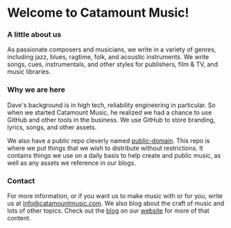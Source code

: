 # Welcome to Catamount Music!

### A little about us 

As passionate composers and musicians, we write in a variety of genres, including jazz, blues, ragtime, folk, and acoustic instruments. 
We write songs, cues, instrumentals, and other styles for publishers, film & TV, and music libraries.

### Why we are here

Dave's background is in high tech, reliability engineering in particular. So when we started Catamount Music, he realized we had a chance
to use GitHub and other tools in the business. We use GitHub to store branding, lyrics, songs, and other assets.

We also have a public repo cleverly named [public-domain](https://github.com/catamount-music/public-domain). 
This repo is where we put things that we wish to distribute without restrictions. It contains things we use on a daily basis to help
create and public music, as well as any assets we reference in our blogs.

### Contact

For more information, or if you want us to make music with or for you, write us at [info@catamountmusic.com](mailto://info@catamountmusic.com).
We also blog about the craft of music and lots of other topics. Check out the 
[blog](https://catamountmusic.com.blog) on our [website](https://catamountmusic.com) for more of that content.

